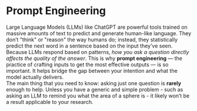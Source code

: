 # Prompt Engineering

Large Language Models (LLMs) like ChatGPT are powerful tools trained on massive amounts of text to predict and generate human-like language. They don’t "think" or "reason" the way humans do; instead, they statistically predict the next word in a sentence based on the input they’ve seen. <br />
Because LLMs respond based on patterns, *how you ask a question directly affects the quality of the answer*. This is why **prompt engineering** — the practice of crafting inputs to get the most effective outputs — is so important. It helps bridge the gap between your intention and what the model actually delivers. <br />
The main thing that you need to know: asking just one question is **rarely** enough to help. Unless you have a generic and simple problem - such as asking an LLM to remind you what the area of a sphere is - it likely won’t be a result applicable to your research.




